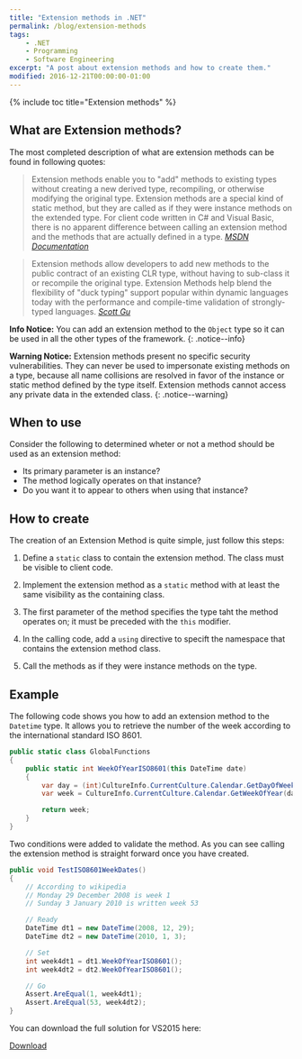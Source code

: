 ```yaml
---
title: "Extension methods in .NET"
permalink: /blog/extension-methods
tags:
    - .NET
    - Programming
    - Software Engineering 
excerpt: "A post about extension methods and how to create them."
modified: 2016-12-21T00:00:00-01:00
---
```


<!-- Place this tag in your head or just before your close body tag. -->
<script async defer src="https://buttons.github.io/buttons.js"></script>

{% include toc title="Extension methods" %}

## What are Extension methods?
The most completed description of what are extension methods can be found in following quotes:

> Extension methods enable you to "add" methods to existing types without creating a new derived type, recompiling, or otherwise modifying the original type. Extension methods are a special kind of static method, but they are called as if they were instance methods on the extended type. For client code written in C# and Visual Basic, there is no apparent difference between calling an extension method and the methods that are actually defined in a type.
<cite><a href="https://msdn.microsoft.com/en-us/library/bb311042.aspx">MSDN Documentation</a></cite>

> Extension methods allow developers to add new methods to the public contract of an existing CLR type, without having to sub-class it or recompile the original type.  Extension Methods help blend the flexibility of "duck typing" support popular within dynamic languages today with the performance and compile-time validation of strongly-typed languages.
<cite><a href="https://weblogs.asp.net/scottgu/new-orcas-language-feature-extension-methods">Scott Gu</a></cite>

**Info Notice:** You can add an extension method to the `Object` type so it can be used in all the other types of the framework.
{: .notice--info}

**Warning Notice:** Extension methods present no specific security vulnerabilities. They can never be used to impersonate existing methods on a type, because all name collisions are resolved in favor of the instance or static method defined by the type itself. Extension methods cannot access any private data in the extended class.
{: .notice--warning}

## When to use

Consider the following to determined wheter or not a method should be used as an extension method: 

* Its primary parameter is an instance?
* The method logically operates on that instance?
* Do you want it to appear to others when using that instance?

## How to create

The creation of an Extension Method is quite simple, just follow this steps:

1. Define a `static` class to contain the extension method. The class must be visible to client code.

2. Implement the extension method as a `static` method with at least the same visibility as the containing class.

3. The first parameter of the method specifies the type taht the method operates on; it must be preceded with the `this` modifier.

4. In the calling code, add a `using` directive to specift the namespace that contains the extension method class.

5. Call the methods as if they were instance methods on the type.

## Example

The following code shows you how to add an extension method to the `Datetime` type. It allows you to retrieve the number of the week according to the international standard ISO 8601.

```csharp
public static class GlobalFunctions
{
    public static int WeekOfYearISO8601(this DateTime date)
    {
        var day = (int)CultureInfo.CurrentCulture.Calendar.GetDayOfWeek(date);
        var week = CultureInfo.CurrentCulture.Calendar.GetWeekOfYear(date.AddDays(4 - (day == 0 ? 7 : day)), CalendarWeekRule.FirstFourDayWeek, DayOfWeek.Monday);

        return week;
    }
}
```

Two conditions were added to validate the method. As you can see calling the extension method is straight forward once you have created.

```csharp
public void TestISO8601WeekDates()
{
    // According to wikipedia
    // Monday 29 December 2008 is week 1
    // Sunday 3 January 2010 is written week 53

    // Ready 
    DateTime dt1 = new DateTime(2008, 12, 29);
    DateTime dt2 = new DateTime(2010, 1, 3);

    // Set
    int week4dt1 = dt1.WeekOfYearISO8601();
    int week4dt2 = dt2.WeekOfYearISO8601();

    // Go
    Assert.AreEqual(1, week4dt1);
    Assert.AreEqual(53, week4dt2);
}
```

You can download the full solution for VS2015 here:

<!-- Place this tag where you want the button to render. -->
<a class="github-button" href="https://github.com/jcsmata/extension-methods/archive/master.zip" data-icon="octicon-cloud-download" data-style="mega" aria-label="Download jcsmata/extension-methods on GitHub">Download</a>
